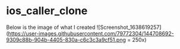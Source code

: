# ios_caller_clone

Below is the image of what I created
![Screenshot_1638619257](https://user-images.githubusercontent.com/79772304/144708692-9309c88b-904b-4405-830a-c6c3c3a9cf51.png = 250x)
